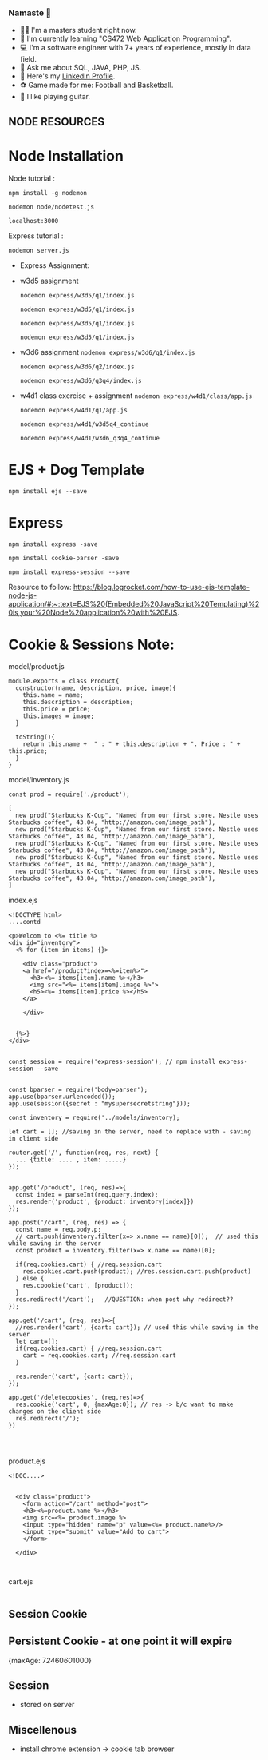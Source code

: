 ### Namaste :pray:

- :student: I'm a masters student right now.
- :book: I'm currently learning "CS472 Web Application Programming".
- :computer: I'm a software engineer with 7+ years of experience, mostly in data field.
- :speech_balloon: Ask me about SQL, JAVA, PHP, JS.
- :link: Here's my [LinkedIn Profile](https://www.linkedin.com/in/kushal-shrestha).
- :soccer: Game made for me: Football and Basketball.
- :guitar: I like playing guitar.

## NODE RESOURCES

# Node Installation

Node tutorial :

`npm install -g nodemon`

`nodemon node/nodetest.js`

`localhost:3000`

Express tutorial :

`nodemon server.js`

- Express Assignment:

* w3d5 assignment

  `nodemon express/w3d5/q1/index.js`

  `nodemon express/w3d5/q1/index.js`

  `nodemon express/w3d5/q1/index.js`

  `nodemon express/w3d5/q1/index.js`

* w3d6 assignment
  `nodemon express/w3d6/q1/index.js`

  `nodemon express/w3d6/q2/index.js`

  `nodemon express/w3d6/q3q4/index.js`

* w4d1 class exercise + assignment
  `nodemon express/w4d1/class/app.js`

  `nodemon express/w4d1/q1/app.js`

  `nodemon express/w4d1/w3d5q4_continue`

  `nodemon express/w4d1/w3d6_q3q4_continue`

# EJS + Dog Template

`npm install ejs --save`

# Express

`npm install express -save`

`npm install cookie-parser -save`

`npm install express-session --save`

Resource to follow: https://blog.logrocket.com/how-to-use-ejs-template-node-js-application/#:~:text=EJS%20(Embedded%20JavaScript%20Templating)%20is,your%20Node%20application%20with%20EJS.

# Cookie & Sessions Note:

model/product.js

```
module.exports = class Product{
  constructor(name, description, price, image){
    this.name = name;
    this.description = description;
    this.price = price;
    this.images = image;
  }

  toString(){
    return this.name +  " : " + this.description + ". Price : " + this.price;
  }
}
```

model/inventory.js

```
const prod = require('./product');

[
  new prod("Starbucks K-Cup", "Named from our first store. Nestle uses Starbucks coffee", 43.04, "http://amazon.com/image_path"),
  new prod("Starbucks K-Cup", "Named from our first store. Nestle uses Starbucks coffee", 43.04, "http://amazon.com/image_path"),
  new prod("Starbucks K-Cup", "Named from our first store. Nestle uses Starbucks coffee", 43.04, "http://amazon.com/image_path"),
  new prod("Starbucks K-Cup", "Named from our first store. Nestle uses Starbucks coffee", 43.04, "http://amazon.com/image_path"),
  new prod("Starbucks K-Cup", "Named from our first store. Nestle uses Starbucks coffee", 43.04, "http://amazon.com/image_path"),
]

```

index.ejs

```
<!DOCTYPE html>
....contd

<p>Welcom to <%= title %>
<div id="inventory">
  <% for (item in items) {}>

    <div class="product">
    <a href="/product?index=<%=item%>">
      <h3><%= items[item].name %></h3>
      <img src="<%= items[item].image %>">
      <h5><%= items[item].price %></h5>
    </a>

    </div>


  {%>}
</div>

```

```

const session = require('express-session'); // npm install express-session --save


const bparser = require('body=parser');
app.use(bparser.urlencoded());
app.use(session({secret : "mysupersecretstring"}));

const inventory = require('../models/inventory);

let cart = []; //saving in the server, need to replace with - saving in client side

router.get('/', function(req, res, next) {
  ... {title: .... , item: .....}
});


app.get('/product', (req, res)=>{
  const index = parseInt(req.query.index);
  res.render('product', {product: inventory[index]})
});

app.post('/cart', (req, res) => {
  const name = req.body.p;
  // cart.push(inventory.filter(x=> x.name == name)[0]);  // used this while saving in the server
  const product = inventory.filter(x=> x.name == name)[0];

  if(req.cookies.cart) { //req.session.cart
    res.cookies.cart.push(product); //res.session.cart.push(product)
  } else {
    res.coookie('cart', [product]);
  }
  res.redirect('/cart');   //QUESTION: when post why redirect??
});

app.get('/cart', (req, res)=>{
  //res.render('cart', {cart: cart}); // used this while saving in the server
  let cart=[];
  if(req.cookies.cart) { //req.session.cart
    cart = req.cookies.cart; //req.session.cart
  }

  res.render('cart', {cart: cart});
});

app.get('/deletecookies', (req,res)=>{
  res.cookie('cart', 0, {maxAge:0}); // res -> b/c want to make changes on the client side
  res.redirect('/');
})




```

product.ejs

```
<!DOC....>


  <div class="product">
    <form action="/cart" method="post">
    <h3><%=product.name %></h3>
    <img src=<%= product.image %>
    <input type="hidden" name="p" value=<%= product.name%>/>
    <input type="submit" value="Add to cart">
    </form>

  </div>



```

cart.ejs

```

```

## Session Cookie

## Persistent Cookie - at one point it will expire

{maxAge: 7*24*60*60*1000}

## Session

- stored on server

## Miscellenous

- install chrome extension -> cookie tab browser
